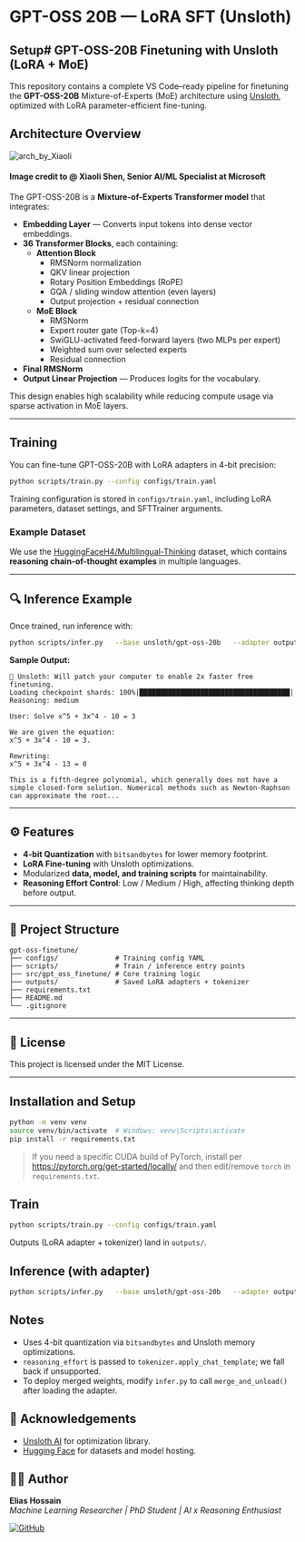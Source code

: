 # GPT-OSS 20B — LoRA SFT (Unsloth)

## Setup# GPT-OSS-20B Finetuning with Unsloth (LoRA + MoE)

This repository contains a complete VS Code–ready pipeline for finetuning the **GPT-OSS-20B** Mixture-of-Experts (MoE) architecture using [Unsloth](https://github.com/unslothai/unsloth), optimized with LoRA parameter-efficient fine-tuning.

## Architecture Overview

![arch_by_Xiaoli](https://github.com/user-attachments/assets/09b75f71-f9ae-47a6-84c9-501c03ac6748)

#### Image credit to @ Xiaoli Shen, Senior AI/ML Specialist at Microsoft 

The GPT-OSS-20B is a **Mixture-of-Experts Transformer model** that integrates:
- **Embedding Layer** — Converts input tokens into dense vector embeddings.
- **36 Transformer Blocks**, each containing:
  - **Attention Block**
    - RMSNorm normalization
    - QKV linear projection
    - Rotary Position Embeddings (RoPE)
    - GQA / sliding window attention (even layers)
    - Output projection + residual connection
  - **MoE Block**
    - RMSNorm
    - Expert router gate (Top-k=4)
    - SwiGLU-activated feed-forward layers (two MLPs per expert)
    - Weighted sum over selected experts
    - Residual connection
- **Final RMSNorm**
- **Output Linear Projection** — Produces logits for the vocabulary.

This design enables high scalability while reducing compute usage via sparse activation in MoE layers.

---

## Training

You can fine-tune GPT-OSS-20B with LoRA adapters in 4-bit precision:

```bash
python scripts/train.py --config configs/train.yaml
```

Training configuration is stored in `configs/train.yaml`, including LoRA parameters, dataset settings, and SFTTrainer arguments.

### Example Dataset
We use the [HuggingFaceH4/Multilingual-Thinking](https://huggingface.co/datasets/HuggingFaceH4/Multilingual-Thinking) dataset, which contains **reasoning chain-of-thought examples** in multiple languages.

---

## 🔍 Inference Example

Once trained, run inference with:
```bash
python scripts/infer.py   --base unsloth/gpt-oss-20b   --adapter outputs   --user "Solve x^5 + 3x^4 - 10 = 3."   --reasoning_effort medium   --max_new_tokens 128
```

**Sample Output:**
```
🦥 Unsloth: Will patch your computer to enable 2x faster free finetuning.
Loading checkpoint shards: 100%|█████████████████████████████████████|
Reasoning: medium

User: Solve x^5 + 3x^4 - 10 = 3

We are given the equation:
x^5 + 3x^4 - 10 = 3.

Rewriting:
x^5 + 3x^4 - 13 = 0

This is a fifth-degree polynomial, which generally does not have a simple closed-form solution. Numerical methods such as Newton-Raphson can approximate the root...
```

---

## ⚙️ Features

- **4-bit Quantization** with `bitsandbytes` for lower memory footprint.
- **LoRA Fine-tuning** with Unsloth optimizations.
- Modularized **data, model, and training scripts** for maintainability.
- **Reasoning Effort Control**: Low / Medium / High, affecting thinking depth before output.

---

## 📂 Project Structure

```
gpt-oss-finetune/
├── configs/              # Training config YAML
├── scripts/              # Train / inference entry points
├── src/gpt_oss_finetune/ # Core training logic
├── outputs/              # Saved LoRA adapters + tokenizer
├── requirements.txt
├── README.md
└── .gitignore
```

---

## 📜 License
This project is licensed under the MIT License.

---

## Installation and Setup

```bash
python -m venv venv
source venv/bin/activate  # Windows: venv\Scripts\activate
pip install -r requirements.txt
```

> If you need a specific CUDA build of PyTorch, install per https://pytorch.org/get-started/locally/ and then edit/remove `torch` in `requirements.txt`.

## Train
```bash
python scripts/train.py --config configs/train.yaml
```

Outputs (LoRA adapter + tokenizer) land in `outputs/`.

## Inference (with adapter)
```bash
python scripts/infer.py   --base unsloth/gpt-oss-20b   --adapter outputs   --user "Solve x^5 + 3x^4 - 10 = 3."   --reasoning_effort medium   --max_new_tokens 128
```

## Notes
- Uses 4-bit quantization via `bitsandbytes` and Unsloth memory optimizations.
- `reasoning_effort` is passed to `tokenizer.apply_chat_template`; we fall back if unsupported.
- To deploy merged weights, modify `infer.py` to call `merge_and_unload()` after loading the adapter.


## 🙌 Acknowledgements
- [Unsloth AI](https://github.com/unslothai/unsloth) for optimization library.
- [Hugging Face](https://huggingface.co) for datasets and model hosting.

  
## 👨‍💼 Author

**Elias Hossain**  
_Machine Learning Researcher | PhD Student | AI x Reasoning Enthusiast_

[![GitHub](https://img.shields.io/badge/GitHub-EliasHossain001-blue?logo=github)](https://github.com/EliasHossain001)
